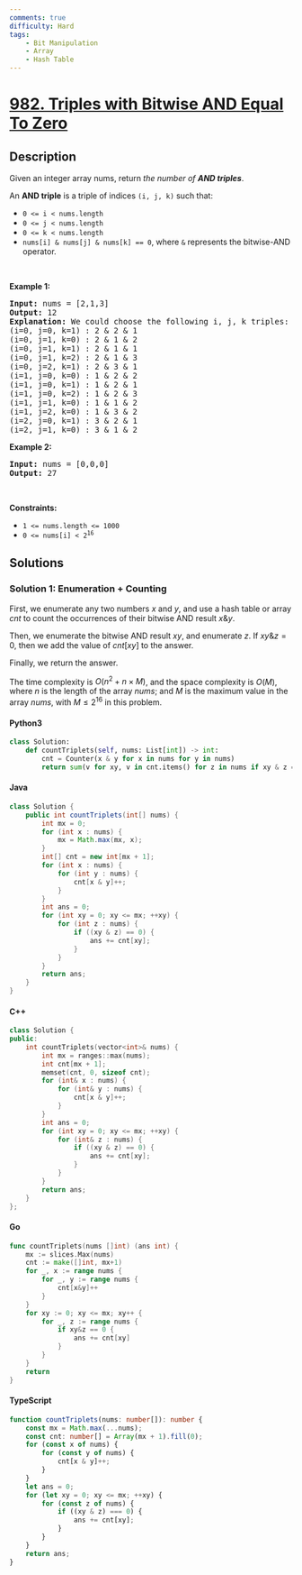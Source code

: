 ```yaml
---
comments: true
difficulty: Hard
tags:
    - Bit Manipulation
    - Array
    - Hash Table
---
```


<!-- problem:start -->

# [982. Triples with Bitwise AND Equal To Zero](https://leetcode.com/problems/triples-with-bitwise-and-equal-to-zero)

## Description

<!-- description:start -->

<p>Given an integer array nums, return <em>the number of <strong>AND triples</strong></em>.</p>

<p>An <strong>AND triple</strong> is a triple of indices <code>(i, j, k)</code> such that:</p>

<ul>
	<li><code>0 &lt;= i &lt; nums.length</code></li>
	<li><code>0 &lt;= j &lt; nums.length</code></li>
	<li><code>0 &lt;= k &lt; nums.length</code></li>
	<li><code>nums[i] &amp; nums[j] &amp; nums[k] == 0</code>, where <code>&amp;</code> represents the bitwise-AND operator.</li>
</ul>

<p>&nbsp;</p>
<p><strong class="example">Example 1:</strong></p>

<pre>
<strong>Input:</strong> nums = [2,1,3]
<strong>Output:</strong> 12
<strong>Explanation:</strong> We could choose the following i, j, k triples:
(i=0, j=0, k=1) : 2 &amp; 2 &amp; 1
(i=0, j=1, k=0) : 2 &amp; 1 &amp; 2
(i=0, j=1, k=1) : 2 &amp; 1 &amp; 1
(i=0, j=1, k=2) : 2 &amp; 1 &amp; 3
(i=0, j=2, k=1) : 2 &amp; 3 &amp; 1
(i=1, j=0, k=0) : 1 &amp; 2 &amp; 2
(i=1, j=0, k=1) : 1 &amp; 2 &amp; 1
(i=1, j=0, k=2) : 1 &amp; 2 &amp; 3
(i=1, j=1, k=0) : 1 &amp; 1 &amp; 2
(i=1, j=2, k=0) : 1 &amp; 3 &amp; 2
(i=2, j=0, k=1) : 3 &amp; 2 &amp; 1
(i=2, j=1, k=0) : 3 &amp; 1 &amp; 2
</pre>

<p><strong class="example">Example 2:</strong></p>

<pre>
<strong>Input:</strong> nums = [0,0,0]
<strong>Output:</strong> 27
</pre>

<p>&nbsp;</p>
<p><strong>Constraints:</strong></p>

<ul>
	<li><code>1 &lt;= nums.length &lt;= 1000</code></li>
	<li><code>0 &lt;= nums[i] &lt; 2<sup>16</sup></code></li>
</ul>

<!-- description:end -->

## Solutions

<!-- solution:start -->

### Solution 1: Enumeration + Counting

First, we enumerate any two numbers $x$ and $y$, and use a hash table or array $cnt$ to count the occurrences of their bitwise AND result $x \& y$.

Then, we enumerate the bitwise AND result $xy$, and enumerate $z$. If $xy \& z = 0$, then we add the value of $cnt[xy]$ to the answer.

Finally, we return the answer.

The time complexity is $O(n^2 + n \times M)$, and the space complexity is $O(M)$, where $n$ is the length of the array $nums$; and $M$ is the maximum value in the array $nums$, with $M \leq 2^{16}$ in this problem.

<!-- tabs:start -->

#### Python3

```python
class Solution:
    def countTriplets(self, nums: List[int]) -> int:
        cnt = Counter(x & y for x in nums for y in nums)
        return sum(v for xy, v in cnt.items() for z in nums if xy & z == 0)
```

#### Java

```java
class Solution {
    public int countTriplets(int[] nums) {
        int mx = 0;
        for (int x : nums) {
            mx = Math.max(mx, x);
        }
        int[] cnt = new int[mx + 1];
        for (int x : nums) {
            for (int y : nums) {
                cnt[x & y]++;
            }
        }
        int ans = 0;
        for (int xy = 0; xy <= mx; ++xy) {
            for (int z : nums) {
                if ((xy & z) == 0) {
                    ans += cnt[xy];
                }
            }
        }
        return ans;
    }
}
```

#### C++

```cpp
class Solution {
public:
    int countTriplets(vector<int>& nums) {
        int mx = ranges::max(nums);
        int cnt[mx + 1];
        memset(cnt, 0, sizeof cnt);
        for (int& x : nums) {
            for (int& y : nums) {
                cnt[x & y]++;
            }
        }
        int ans = 0;
        for (int xy = 0; xy <= mx; ++xy) {
            for (int& z : nums) {
                if ((xy & z) == 0) {
                    ans += cnt[xy];
                }
            }
        }
        return ans;
    }
};
```

#### Go

```go
func countTriplets(nums []int) (ans int) {
	mx := slices.Max(nums)
	cnt := make([]int, mx+1)
	for _, x := range nums {
		for _, y := range nums {
			cnt[x&y]++
		}
	}
	for xy := 0; xy <= mx; xy++ {
		for _, z := range nums {
			if xy&z == 0 {
				ans += cnt[xy]
			}
		}
	}
	return
}
```

#### TypeScript

```ts
function countTriplets(nums: number[]): number {
    const mx = Math.max(...nums);
    const cnt: number[] = Array(mx + 1).fill(0);
    for (const x of nums) {
        for (const y of nums) {
            cnt[x & y]++;
        }
    }
    let ans = 0;
    for (let xy = 0; xy <= mx; ++xy) {
        for (const z of nums) {
            if ((xy & z) === 0) {
                ans += cnt[xy];
            }
        }
    }
    return ans;
}
```

<!-- tabs:end -->

<!-- solution:end -->

<!-- problem:end -->
